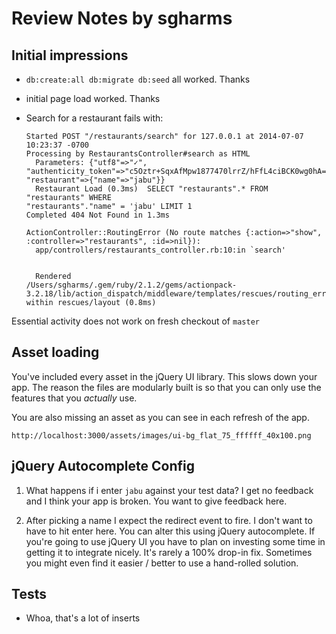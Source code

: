 # Review Notes by sgharms

##  Initial impressions

* `db:create:all db:migrate db:seed` all worked.  Thanks
* initial page load worked. Thanks
* Search for a restaurant fails with:


      Started POST "/restaurants/search" for 127.0.0.1 at 2014-07-07 10:23:37 -0700
      Processing by RestaurantsController#search as HTML
        Parameters: {"utf8"=>"✓",
      "authenticity_token"=>"c5Oztr+SqxAfMpw1877470lrrZ/hFfL4ciBCK0wg0hA=",
      "restaurant"=>{"name"=>"jabu"}}
        Restaurant Load (0.3ms)  SELECT "restaurants".* FROM "restaurants" WHERE
      "restaurants"."name" = 'jabu' LIMIT 1
      Completed 404 Not Found in 1.3ms

      ActionController::RoutingError (No route matches {:action=>"show",
      :controller=>"restaurants", :id=>nil}):
        app/controllers/restaurants_controller.rb:10:in `search'


        Rendered
      /Users/sgharms/.gem/ruby/2.1.2/gems/actionpack-3.2.18/lib/action_dispatch/middleware/templates/rescues/routing_error.erb
      within rescues/layout (0.8ms)

Essential activity does not work on fresh checkout of `master`

## Asset loading

You've included every asset in the jQuery UI library.  This slows down your
app.  The reason the files are modularly built is so that you can only use the
features that you _actually_ use.

You are also missing an asset as you can see in each refresh of the app.

    http://localhost:3000/assets/images/ui-bg_flat_75_ffffff_40x100.png 

## jQuery Autocomplete Config

1.  What happens if i enter `jabu` against your test data?  I get no feedback and I
think your app is broken. You want to give feedback here.

2.  After picking a name I expect the redirect event to fire.  I don't want to have
to hit enter here.  You can alter this using jQuery autocomplete. If you're
going to use jQuery UI you have to plan on investing some time in getting it to
integrate nicely.  It's rarely a 100% drop-in fix. Sometimes you might even
find it easier / better to use a hand-rolled solution.

## Tests

* Whoa, that's a lot of inserts
